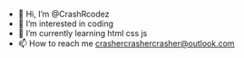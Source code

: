 - 👋 Hi, I’m @CrashRcodez
- 👀 I’m interested in coding
- 🌱 I’m currently learning html css js 
- 📫 How to reach me crashercrashercrasher@outlook.com

<!---
CrashRcodes/CrashRcodes is a ✨ special ✨ repository because its `README.md` (this file) appears on your GitHub profile.
You can click the Preview link to take a look at your changes.
--->
